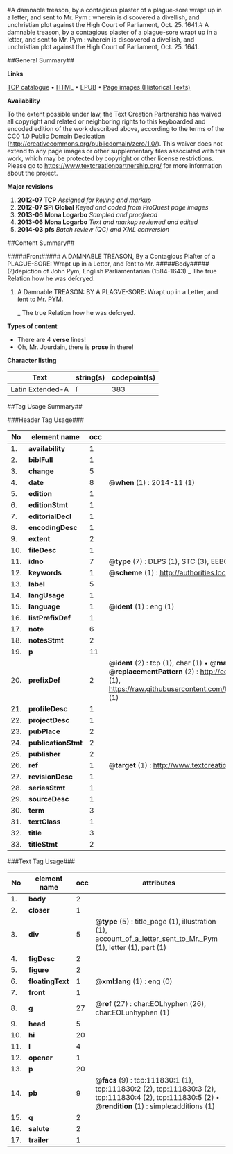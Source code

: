 #A damnable treason, by a contagious plaster of a plague-sore wrapt up in a letter, and sent to Mr. Pym : wherein is discovered a divellish, and unchristian plot against the High Court of Parliament, Oct. 25. 1641.#
A damnable treason, by a contagious plaster of a plague-sore wrapt up in a letter, and sent to Mr. Pym : wherein is discovered a divellish, and unchristian plot against the High Court of Parliament, Oct. 25. 1641.

##General Summary##

**Links**

[TCP catalogue](http://www.ota.ox.ac.uk/tcp/)  • 
[HTML](http://tei.it.ox.ac.uk/tcp/Texts-HTML/free/A81/A81506.html)  • 
[EPUB](http://tei.it.ox.ac.uk/tcp/Texts-EPUB/free/A81/A81506.epub) • 
[Page images (Historical Texts)](https://historicaltexts.jisc.ac.uk/eebo-99859734e)

**Availability**

To the extent possible under law, the Text Creation Partnership has waived all copyright and related or neighboring rights to this keyboarded and encoded edition of the work described above, according to the terms of the CC0 1.0 Public Domain Dedication (http://creativecommons.org/publicdomain/zero/1.0/). This waiver does not extend to any page images or other supplementary files associated with this work, which may be protected by copyright or other license restrictions. Please go to https://www.textcreationpartnership.org/ for more information about the project.

**Major revisions**

1. __2012-07__ __TCP__ *Assigned for keying and markup*
1. __2012-07__ __SPi Global__ *Keyed and coded from ProQuest page images*
1. __2013-06__ __Mona Logarbo__ *Sampled and proofread*
1. __2013-06__ __Mona Logarbo__ *Text and markup reviewed and edited*
1. __2014-03__ __pfs__ *Batch review (QC) and XML conversion*

##Content Summary##

#####Front#####
A DAMNABLE TREASON, By a Contagious Plaſter of a PLAGUE-SORE: Wrapt up in a Letter, and ſent to Mr. 
#####Body#####
(?)depiction of John Pym, English Parliamentarian (1584-1643)
    _ The true Relation how he was deſcryed.

1. A Damnable TREASON: BY A PLAGVE-SORE: Wrapt up in a Letter, and ſent to Mr. PYM.

    _ The true Relation how he was deſcryed.

**Types of content**

  * There are 4 **verse** lines!
  * Oh, Mr. Jourdain, there is **prose** in there!

**Character listing**


|Text|string(s)|codepoint(s)|
|---|---|---|
|Latin Extended-A|ſ|383|

##Tag Usage Summary##

###Header Tag Usage###

|No|element name|occ|attributes|
|---|---|---|---|
|1.|__availability__|1||
|2.|__biblFull__|1||
|3.|__change__|5||
|4.|__date__|8| @__when__ (1) : 2014-11 (1)|
|5.|__edition__|1||
|6.|__editionStmt__|1||
|7.|__editorialDecl__|1||
|8.|__encodingDesc__|1||
|9.|__extent__|2||
|10.|__fileDesc__|1||
|11.|__idno__|7| @__type__ (7) : DLPS (1), STC (3), EEBO-CITATION (1), PROQUEST (1), VID (1)|
|12.|__keywords__|1| @__scheme__ (1) : http://authorities.loc.gov/ (1)|
|13.|__label__|5||
|14.|__langUsage__|1||
|15.|__language__|1| @__ident__ (1) : eng (1)|
|16.|__listPrefixDef__|1||
|17.|__note__|6||
|18.|__notesStmt__|2||
|19.|__p__|11||
|20.|__prefixDef__|2| @__ident__ (2) : tcp (1), char (1)  •  @__matchPattern__ (2) : ([0-9\-]+):([0-9IVX]+) (1), (.+) (1)  •  @__replacementPattern__ (2) : http://eebo.chadwyck.com/downloadtiff?vid=$1&page=$2 (1), https://raw.githubusercontent.com/textcreationpartnership/Texts/master/tcpchars.xml#$1 (1)|
|21.|__profileDesc__|1||
|22.|__projectDesc__|1||
|23.|__pubPlace__|2||
|24.|__publicationStmt__|2||
|25.|__publisher__|2||
|26.|__ref__|1| @__target__ (1) : http://www.textcreationpartnership.org/docs/. (1)|
|27.|__revisionDesc__|1||
|28.|__seriesStmt__|1||
|29.|__sourceDesc__|1||
|30.|__term__|3||
|31.|__textClass__|1||
|32.|__title__|3||
|33.|__titleStmt__|2||


###Text Tag Usage###

|No|element name|occ|attributes|
|---|---|---|---|
|1.|__body__|2||
|2.|__closer__|1||
|3.|__div__|5| @__type__ (5) : title_page (1), illustration (1), account_of_a_letter_sent_to_Mr._Pym (1), letter (1), part (1)|
|4.|__figDesc__|2||
|5.|__figure__|2||
|6.|__floatingText__|1| @__xml:lang__ (1) : eng (0)|
|7.|__front__|1||
|8.|__g__|27| @__ref__ (27) : char:EOLhyphen (26), char:EOLunhyphen (1)|
|9.|__head__|5||
|10.|__hi__|20||
|11.|__l__|4||
|12.|__opener__|1||
|13.|__p__|20||
|14.|__pb__|9| @__facs__ (9) : tcp:111830:1 (1), tcp:111830:2 (2), tcp:111830:3 (2), tcp:111830:4 (2), tcp:111830:5 (2)  •  @__rendition__ (1) : simple:additions (1)|
|15.|__q__|2||
|16.|__salute__|2||
|17.|__trailer__|1||
